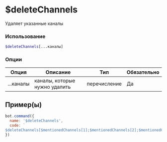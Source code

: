 # $deleteChannels
Удаляет указанные каналы
### Использование
```php
$deleteChannels[...каналы]
```

### Опции

| Опция | Описание | Тип | Обязательно |
|--------|-------------|------|----------|
| ...каналы | каналы, которые нужно удалить | перечисление | Да |  
## Пример(ы)

```javascript
bot.command({
  name: '$deleteChannels',
  code: `
$deleteChannels[$mentionedChannels[1];$mentionedChannels[2];$mentionedChannels[3]]`
})
```
